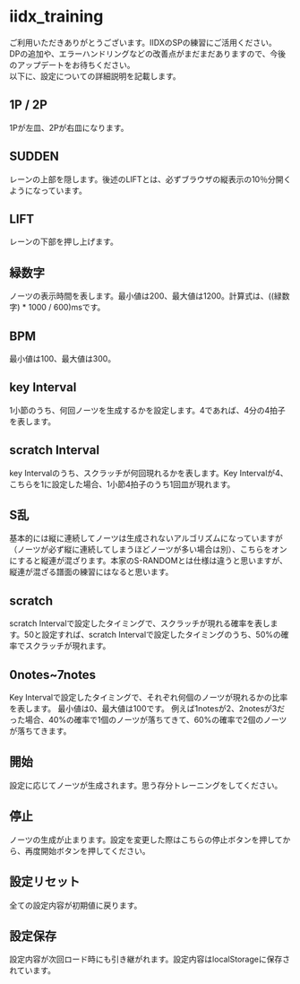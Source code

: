 # iidx_training

ご利用いただきありがとうございます。IIDXのSPの練習にご活用ください。<br>
DPの追加や、エラーハンドリングなどの改善点がまだまだありますので、今後のアップデートをお待ちください。<br>
以下に、設定についての詳細説明を記載します。

## 1P / 2P
1Pが左皿、2Pが右皿になります。

## SUDDEN
レーンの上部を隠します。後述のLIFTとは、必ずブラウザの縦表示の10％分開くようになっています。

## LIFT
レーンの下部を押し上げます。

## 緑数字
ノーツの表示時間を表します。最小値は200、最大値は1200。計算式は、((緑数字) * 1000 / 600)msです。

## BPM
最小値は100、最大値は300。

## key Interval
1小節のうち、何回ノーツを生成するかを設定します。4であれば、4分の4拍子を表します。

## scratch Interval
key Intervalのうち、スクラッチが何回現れるかを表します。Key Intervalが4、こちらを1に設定した場合、1小節4拍子のうち1回皿が現れます。

## S乱
基本的には縦に連続してノーツは生成されないアルゴリズムになっていますが（ノーツが必ず縦に連続してしまうほどノーツが多い場合は別）、こちらをオンにすると縦連が混ざります。本家のS-RANDOMとは仕様は違うと思いますが、縦連が混ざる譜面の練習にはなると思います。

## scratch
scratch Intervalで設定したタイミングで、スクラッチが現れる確率を表します。50と設定すれば、scratch Intervalで設定したタイミングのうち、50%の確率でスクラッチが現れます。

## 0notes~7notes
Key Intervalで設定したタイミングで、それぞれ何個のノーツが現れるかの比率を表します。
最小値は0、最大値は100です。
例えば1notesが2、2notesが3だった場合、40%の確率で1個のノーツが落ちてきて、60%の確率で2個のノーツが落ちてきます。

## 開始
設定に応じてノーツが生成されます。思う存分トレーニングをしてください。

## 停止
ノーツの生成が止まります。設定を変更した際はこちらの停止ボタンを押してから、再度開始ボタンを押してください。

## 設定リセット
全ての設定内容が初期値に戻ります。

## 設定保存
設定内容が次回ロード時にも引き継がれます。設定内容はlocalStorageに保存されています。